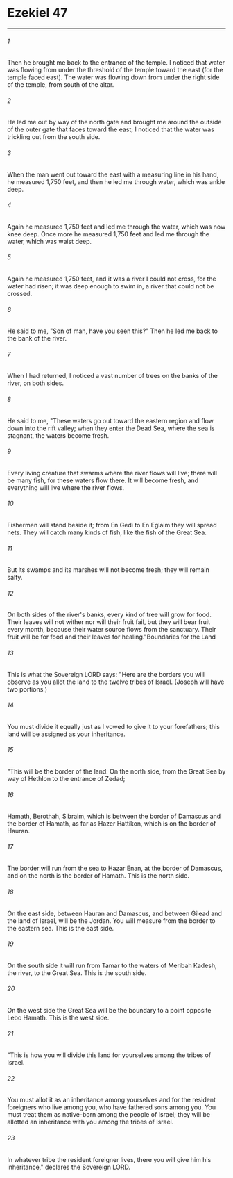 # Ezekiel 47
***



###### 1 
Then he brought me back to the entrance of the temple. I noticed that water was flowing from under the threshold of the temple toward the east (for the temple faced east). The water was flowing down from under the right side of the temple, from south of the altar. 

###### 2 
He led me out by way of the north gate and brought me around the outside of the outer gate that faces toward the east; I noticed that the water was trickling out from the south side. 

###### 3 
When the man went out toward the east with a measuring line in his hand, he measured 1,750 feet, and then he led me through water, which was ankle deep. 

###### 4 
Again he measured 1,750 feet and led me through the water, which was now knee deep. Once more he measured 1,750 feet and led me through the water, which was waist deep. 

###### 5 
Again he measured 1,750 feet, and it was a river I could not cross, for the water had risen; it was deep enough to swim in, a river that could not be crossed. 

###### 6 
He said to me, "Son of man, have you seen this?" Then he led me back to the bank of the river. 

###### 7 
When I had returned, I noticed a vast number of trees on the banks of the river, on both sides. 

###### 8 
He said to me, "These waters go out toward the eastern region and flow down into the rift valley; when they enter the Dead Sea, where the sea is stagnant, the waters become fresh. 

###### 9 
Every living creature that swarms where the river flows will live; there will be many fish, for these waters flow there. It will become fresh, and everything will live where the river flows. 

###### 10 
Fishermen will stand beside it; from En Gedi to En Eglaim they will spread nets. They will catch many kinds of fish, like the fish of the Great Sea. 

###### 11 
But its swamps and its marshes will not become fresh; they will remain salty. 

###### 12 
On both sides of the river's banks, every kind of tree will grow for food. Their leaves will not wither nor will their fruit fail, but they will bear fruit every month, because their water source flows from the sanctuary. Their fruit will be for food and their leaves for healing."Boundaries for the Land 

###### 13 
This is what the Sovereign LORD says: "Here are the borders you will observe as you allot the land to the twelve tribes of Israel. (Joseph will have two portions.) 

###### 14 
You must divide it equally just as I vowed to give it to your forefathers; this land will be assigned as your inheritance. 

###### 15 
"This will be the border of the land: On the north side, from the Great Sea by way of Hethlon to the entrance of Zedad; 

###### 16 
Hamath, Berothah, Sibraim, which is between the border of Damascus and the border of Hamath, as far as Hazer Hattikon, which is on the border of Hauran. 

###### 17 
The border will run from the sea to Hazar Enan, at the border of Damascus, and on the north is the border of Hamath. This is the north side. 

###### 18 
On the east side, between Hauran and Damascus, and between Gilead and the land of Israel, will be the Jordan. You will measure from the border to the eastern sea. This is the east side. 

###### 19 
On the south side it will run from Tamar to the waters of Meribah Kadesh, the river, to the Great Sea. This is the south side. 

###### 20 
On the west side the Great Sea will be the boundary to a point opposite Lebo Hamath. This is the west side. 

###### 21 
"This is how you will divide this land for yourselves among the tribes of Israel. 

###### 22 
You must allot it as an inheritance among yourselves and for the resident foreigners who live among you, who have fathered sons among you. You must treat them as native-born among the people of Israel; they will be allotted an inheritance with you among the tribes of Israel. 

###### 23 
In whatever tribe the resident foreigner lives, there you will give him his inheritance," declares the Sovereign LORD.
